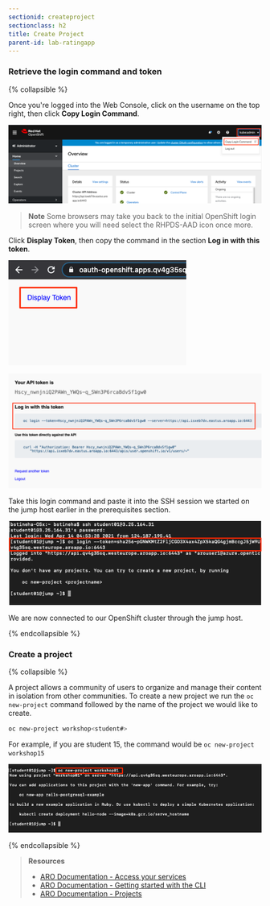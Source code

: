 ```yaml
---
sectionid: createproject
sectionclass: h2
title: Create Project
parent-id: lab-ratingapp
---
```


### Retrieve the login command and token

{% collapsible %}

Once you're logged into the Web Console, click on the username on the top right, then click **Copy Login Command**.

![Copy login command link](media/login-command.png)

> **Note** Some browsers may take you back to the initial OpenShift login screen where you will need select the RHPDS-AAD icon once more.

Click **Display Token**, then copy the command in the section **Log in with this token**.

![Display token](media/token.png)

![Copy login command screen](media/login-command2.png)

Take this login command and paste it into the SSH session we started on the jump host earlier in the prerequisites section.

![OC Login through jump host](media/oc-login.png)

We are now connected to our OpenShift cluster through the jump host.

{% endcollapsible %}

### Create a project

{% collapsible %}

A project allows a community of users to organize and manage their content in isolation from other communities. To create a new project we run the `oc new-project` command followed by the name of the project we would like to create. 

```sh
oc new-project workshop<student#>
```

For example, if you are student 15, the command would be `oc new-project workshop15`

![Create new project](media/oc-newproject.png)


{% endcollapsible %}

> **Resources**
> * [ARO Documentation - Access your services](https://docs.openshift.com/aro/getting_started/access_your_services.html)
> * [ARO Documentation - Getting started with the CLI](https://docs.openshift.com/aro/cli_reference/get_started_cli.html)
> * [ARO Documentation - Projects](https://docs.openshift.com/aro/dev_guide/projects.html)
